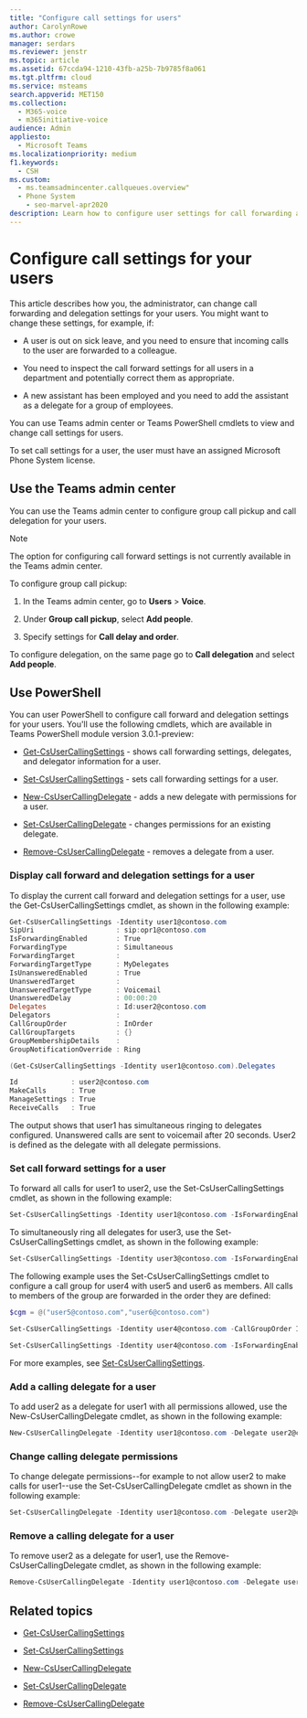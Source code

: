 ```yaml
---
title: "Configure call settings for users"
author: CarolynRowe
ms.author: crowe
manager: serdars
ms.reviewer: jenstr
ms.topic: article
ms.assetid: 67ccda94-1210-43fb-a25b-7b9785f8a061
ms.tgt.pltfrm: cloud
ms.service: msteams
search.appverid: MET150
ms.collection: 
  - M365-voice
  - m365initiative-voice
audience: Admin
appliesto: 
  - Microsoft Teams
ms.localizationpriority: medium
f1.keywords: 
  - CSH
ms.custom: 
  - ms.teamsadmincenter.callqueues.overview"
  - Phone System
    - seo-marvel-apr2020
description: Learn how to configure user settings for call forwarding and delegation.
---
```

# Configure call settings for your users

This article describes how you, the administrator, can change call forwarding and delegation settings for your users. You might want to change these settings, for example, if:

- A user is out on sick leave, and you need to ensure that incoming calls to the user are forwarded to a colleague.

- You need to inspect the call forward settings for all users in a department and potentially correct them as appropriate.

- A new assistant has been employed and you need to add the assistant as a delegate for a group of employees.

You can use Teams admin center or Teams PowerShell cmdlets to view and change call settings for users.

To set call settings for a user, the user must have an assigned Microsoft Phone System license.

## Use the Teams admin center

You can use the Teams admin center to configure group call pickup and call delegation for your users. 

> [!NOTE]
> The option for configuring call forward settings is not currently available in the Teams admin center.

To configure group call pickup:

1. In the Teams admin center, go to **Users** > **Voice**.

2. Under **Group call pickup**, select **Add people**. 

3. Specify settings for **Call delay and order**.

To configure delegation, on the same page go to **Call delegation** and select **Add people**.

## Use PowerShell

You can user PowerShell to configure call forward and delegation settings for your users.  You'll use the following cmdlets, which are available in Teams PowerShell module version 3.0.1-preview:

- [Get-CsUserCallingSettings](/powershell/module/teams/get-csusercallingsettings?view=teams-ps) - shows call forwarding settings, delegates, and delegator information for a user.

- [Set-CsUserCallingSettings](/powershell/module/teams/set-csusercallingsettings?view=teams-ps) - sets call forwarding settings for a user.

- [New-CsUserCallingDelegate](/powershell/module/teams/new-csusercallingdelegate?view=teams-ps) - adds a new delegate with permissions for a user.

-	[Set-CsUserCallingDelegate](/powershell/module/teams/set-csusercallingdelegate?view=teams-ps) - changes permissions for an existing delegate.

-	[Remove-CsUserCallingDelegate](/powershell/module/teams/remove-csusercallingdelegate?view=teams-ps) - removes a delegate from a user.


### Display call forward and delegation settings for a user

To display the current call forward and delegation settings for a user, use the  Get-CsUserCallingSettings cmdlet, as shown in the following example:

```PowerShell
Get-CsUserCallingSettings -Identity user1@contoso.com
SipUri                    : sip:opr1@contoso.com
IsForwardingEnabled       : True
ForwardingType            : Simultaneous
ForwardingTarget          :
ForwardingTargetType      : MyDelegates
IsUnansweredEnabled       : True
UnansweredTarget          :
UnansweredTargetType      : Voicemail
UnansweredDelay           : 00:00:20
Delegates                 : Id:user2@contoso.com
Delegators                : 
CallGroupOrder            : InOrder
CallGroupTargets          : {}
GroupMembershipDetails    :
GroupNotificationOverride : Ring

(Get-CsUserCallingSettings -Identity user1@contoso.com).Delegates

Id             : user2@contoso.com
MakeCalls      : True
ManageSettings : True
ReceiveCalls   : True
```

The output shows that user1 has simultaneous ringing to delegates configured. Unanswered calls are sent to voicemail after 20 seconds. User2 is defined as the delegate with all delegate permissions.


### Set call forward settings for a user

To forward all calls for user1 to user2, use the Set-CsUserCallingSettings cmdlet, as shown in the following example: 

```PowerShell
Set-CsUserCallingSettings -Identity user1@contoso.com -IsForwardingEnabled $true -ForwardingType Immediate -ForwardingTargetType SingleTarget -ForwardingTarget user2@contoso.com
```

To simultaneously ring all delegates for user3, use the Set-CsUserCallingSettings cmdlet, as shown in the following example: 

```PowerShell
Set-CsUserCallingSettings -Identity user3@contoso.com -IsForwardingEnabled $true -ForwardingType Simultaneous -ForwardingTargetType MyDelegates
```

The following example uses the Set-CsUserCallingSettings cmdlet to configure a call group for user4 with user5 and user6 as members. All calls to members of the group are forwarded in the order they are defined: 

```PowerShell
$cgm = @("user5@contoso.com","user6@contoso.com")

Set-CsUserCallingSettings -Identity user4@contoso.com -CallGroupOrder InOrder -CallGroupTargets $cgm

Set-CsUserCallingSettings -Identity user4@contoso.com -IsForwardingEnabled $true -ForwardingType Immediate -ForwardingTargetType Group
```

For more examples, see [Set-CsUserCallingSettings](/powershell/module/teams/get-csusercallingsettings?view=teams-ps).

### Add a calling delegate for a user

To add user2 as a delegate for user1 with all permissions allowed, use the New-CsUserCallingDelegate cmdlet, as shown in the following example: 

```PowerShell
New-CsUserCallingDelegate -Identity user1@contoso.com -Delegate user2@contoso.com -MakeCalls $true -ReceiveCalls $true -ManageSettings $true
```

### Change calling delegate permissions

To change delegate permissions--for example to not allow user2 to make calls for user1--use the Set-CsUserCallingDelegate cmdlet as shown in the following example: 

```PowerShell
Set-CsUserCallingDelegate -Identity user1@contoso.com -Delegate user2@contoso.com -MakeCalls $false
```

### Remove a calling delegate for a user

To remove user2 as a delegate for user1, use the Remove-CsUserCallingDelegate cmdlet, as shown in the following example: 

```PowerShell
Remove-CsUserCallingDelegate -Identity user1@contoso.com -Delegate user2@contoso.com
```


## Related topics

- [Get-CsUserCallingSettings](/powershell/module/teams/get-csusercallingsettings?view=teams-ps) 

- [Set-CsUserCallingSettings](/powershell/module/teams/set-csusercallingsettings?view=teams-ps) 

- [New-CsUserCallingDelegate](/powershell/module/teams/new-csusercallingdelegate?view=teams-ps) 

-	[Set-CsUserCallingDelegate](/powershell/module/teams/set-csusercallingdelegate?view=teams-ps) 

-	[Remove-CsUserCallingDelegate](/powershell/module/teams/remove-csusercallingdelegate?view=teams-ps) 
